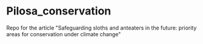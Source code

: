 # Pilosa_conservation
Repo for the article "Safeguarding sloths and anteaters in the future: priority areas for conservation under climate change"
